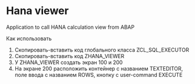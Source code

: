 # Hana viewer
 Application to call HANA calculation view from ABAP
 
 Как использовать
 
 1. Скопировать-вставить код глобального класса ZCL_SQL_EXECUTOR
 2. Скопировать-вставить код ZHANA_VIEWER
 3. У ZHANA_VIEWER создать экран 100 и 200
 4. На экране 200 расположить контейнер с названием TEXTEDITOR, поле ввода с названием ROWS, кнопку с user-command EXECUTE
